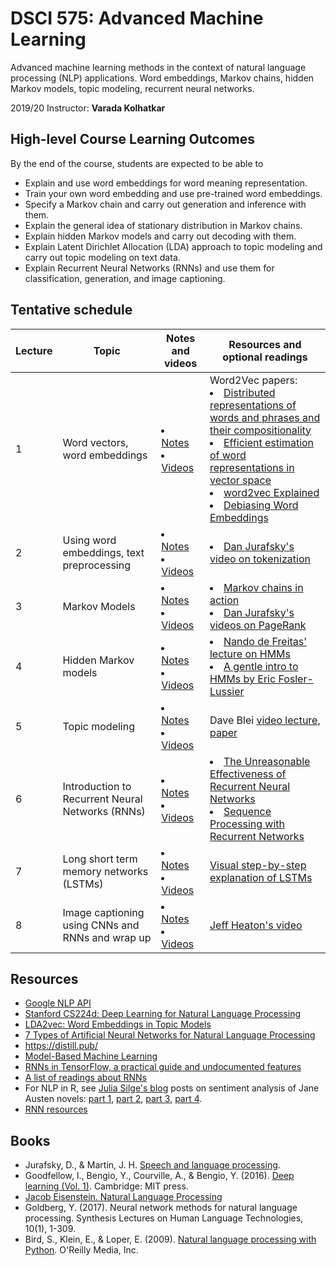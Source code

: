 # DSCI 575: Advanced Machine Learning

Advanced machine learning methods in the context of natural language processing (NLP) applications. Word embeddings, Markov chains, hidden Markov models, topic modeling, recurrent neural networks.

2019/20 Instructor: **Varada Kolhatkar**

## High-level Course Learning Outcomes

By the end of the course, students are expected to be able to
- Explain and use word embeddings for word meaning representation. 
- Train your own word embedding and use pre-trained word embeddings. 
- Specify a Markov chain and carry out generation and inference with them. 
- Explain the general idea of stationary distribution in Markov chains.
- Explain hidden Markov models and carry out decoding with them. 
- Explain Latent Dirichlet Allocation (LDA) approach to topic modeling and carry out topic modeling on text data. 
- Explain Recurrent Neural Networks (RNNs) and use them for classification, generation, and image captioning.  

## Tentative schedule

| Lecture  | Topic  | Notes and videos | Resources and optional readings |
|-------|------------|-----------|-----------|
|   1   | Word vectors, word embeddings | <li>[Notes](lectures/lecture1_word-embeddings.ipynb)</li><li>[Videos](https://canvas.ubc.ca/courses/36126/external_tools/187)</li> | Word2Vec papers: <li>[Distributed representations of words and phrases and their compositionality](https://papers.nips.cc/paper/5021-distributed-representations-of-words-and-phrases-and-their-compositionality.pdf)</li> <li>[Efficient estimation of word representations in vector space](https://arxiv.org/pdf/1301.3781.pdf)</li> <li>[word2vec Explained](https://arxiv.org/pdf/1402.3722.pdf)</li><li>[Debiasing Word Embeddings](http://papers.nips.cc/paper/6228-man-is-to-computer-programmer-as-woman-is-to-homemaker-debiasing-word-embeddings.pdf)</li>|
|   2   | Using word embeddings, text preprocessing | <li>[Notes](lectures/lecture2_using-word-embeddings.ipynb)</li><li>[Videos](https://canvas.ubc.ca/courses/36126/external_tools/187)</li> | <li>[Dan Jurafsky's video on tokenization](https://www.youtube.com/watch?v=pEwBjcYdcKw)</li>|
|   3   | Markov Models | <li>[Notes](lectures/lecture3_Markov-chains.ipynb)</li><li>[Videos](https://canvas.ubc.ca/courses/36126/external_tools/187)</li> | <li> [Markov chains in action](http://setosa.io/ev/markov-chains/) </li> <li> [Dan Jurafsky's videos on PageRank](https://www.youtube.com/playlist?list=PLaZQkZp6WhWzSy3WKExE7656jBxfXJh3I) </li> | 
|   4   | Hidden Markov models | <li>[Notes](lectures/lecture4_HMMs.ipynb)</li><li>[Videos](https://canvas.ubc.ca/courses/36126/external_tools/187)</li> | <li>[Nando de Freitas' lecture on HMMs](https://www.youtube.com/watch?v=jY2E6ExLxaw)</li> <li>[A gentle intro to HMMs by Eric Fosler-Lussier](http://di.ubi.pt/~jpaulo/competence/tutorials/hmm-tutorial-1.pdf)</li>|
|   5   | Topic modeling | <li>[Notes](lectures/lecture5_Viterbi-topic-modeling.ipynb)</li><li>[Videos](https://canvas.ubc.ca/courses/36126/external_tools/187)</li> | Dave Blei [video lecture](https://www.youtube.com/watch?v=DDq3OVp9dNA&t=98s), [paper](http://menome.com/wp/wp-content/uploads/2014/12/Blei2011.pdf) |
|   6   | Introduction to Recurrent Neural Networks (RNNs) | <li>[Notes](lectures/lecture6_intro-to-RNNs.ipynb)</li><li>[Videos](https://canvas.ubc.ca/courses/36126/external_tools/187)</li> | <li>[The Unreasonable Effectiveness of Recurrent Neural  Networks](http://karpathy.github.io/2015/05/21/rnn-effectiveness/)</li><li>[Sequence Processing with Recurrent Networks](https://web.stanford.edu/~jurafsky/slp3/9.pdf)</li>|  
|   7   | Long short term memory networks (LSTMs) | <li>[Notes](lectures/lecture7_LSTMs.ipynb)</li><li>[Videos](https://canvas.ubc.ca/courses/36126/external_tools/187)</li> | [Visual step-by-step explanation of LSTMs](http://colah.github.io/posts/2015-08-Understanding-LSTMs/) |
|   8   | Image captioning using CNNs and RNNs and wrap up | <li>[Notes](lectures/lecture8_LSTMs-applications.ipynb)</li><li>[Videos](https://canvas.ubc.ca/courses/36126/external_tools/187)</li> | [Jeff Heaton's video](https://www.youtube.com/watch?v=NmoW_AYWkb4&list=PLjy4p-07OYzulelvJ5KVaT2pDlxivl_BN)|

## Resources
* [Google NLP API](https://cloud.google.com/natural-language/)
* [Stanford CS224d: Deep Learning for Natural Language Processing](http://cs224d.stanford.edu/syllabus.html)
* [LDA2vec: Word Embeddings in Topic Models](https://www.datacamp.com/community/tutorials/lda2vec-topic-model)
* [7 Types of Artificial Neural Networks for Natural Language Processing](https://www.kdnuggets.com/2017/10/7-types-artificial-neural-networks-natural-language-processing.html)
* https://distill.pub/
* [Model-Based Machine Learning](http://mbmlbook.com/toc.html)
* [RNNs in TensorFlow, a practical guide and undocumented features](http://www.wildml.com/2016/08/rnns-in-tensorflow-a-practical-guide-and-undocumented-features/)
* [A list of readings about RNNs](https://github.com/tensorflow/magenta/tree/master/magenta/reviews)
* For NLP in R, see [Julia Silge's blog](https://juliasilge.com/blog/) posts on sentiment analysis of Jane Austen novels: [part 1](https://juliasilge.com/blog/you-must-allow-me/), [part 2](https://juliasilge.com/blog/if-i-loved-nlp-less/), [part 3](https://juliasilge.com/blog/life-changing-magic/), [part 4](https://juliasilge.com/blog/term-frequency-tf-idf/).
* [RNN resources](https://github.com/ajhalthor/awesome-rnn)

## Books
* Jurafsky, D., & Martin, J. H. [Speech and language processing](https://web.stanford.edu/~jurafsky/slp3/).
* Goodfellow, I., Bengio, Y., Courville, A., & Bengio, Y. (2016). [Deep learning (Vol. 1)](http://www.deeplearningbook.org/). Cambridge: MIT press. 
* [Jacob Eisenstein. Natural Language Processing](https://github.com/jacobeisenstein/gt-nlp-class/blob/master/notes/eisenstein-nlp-notes.pdf)
* Goldberg, Y. (2017). Neural network methods for natural language processing. Synthesis Lectures on Human Language Technologies, 10(1), 1-309. 
* Bird, S., Klein, E., & Loper, E. (2009). [Natural language processing with Python](http://www.nltk.org/book/). O'Reilly Media, Inc.
